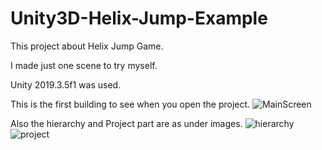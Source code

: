 # Unity3D-Helix-Jump-Example

This project about Helix Jump Game.

I made just one scene to try myself.

Unity 2019.3.5f1 was used.

This is the first building to see when you open the project.
![MainScreen](https://user-images.githubusercontent.com/59045890/91636035-2afabc00-ea06-11ea-9749-0e02e5fdf1f0.png)

Also the hierarchy and Project part are as under images.
![hierarchy](https://user-images.githubusercontent.com/59045890/91636161-14a13000-ea07-11ea-90f4-9e1b0bc27f65.png)
![project](https://user-images.githubusercontent.com/59045890/91636197-73ff4000-ea07-11ea-8054-6e79d4c47118.png)

